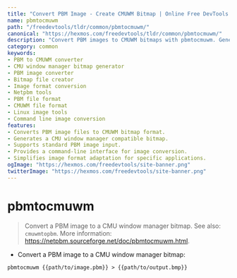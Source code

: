 ```yaml
---
title: "Convert PBM Image - Create CMUWM Bitmap | Online Free DevTools by Hexmos"
name: pbmtocmuwm
path: "/freedevtools/tldr/common/pbmtocmuwm/"
canonical: "https://hexmos.com/freedevtools/tldr/common/pbmtocmuwm/"
description: "Convert PBM images to CMUWM bitmaps with pbmtocmuwm. Generate bitmap files from PBM images easily using this command-line tool. Free online tool, no registration required."
category: common
keywords:
- PBM to CMUWM converter
- CMU window manager bitmap generator
- PBM image converter
- Bitmap file creator
- Image format conversion
- Netpbm tools
- PBM file format
- CMUWM file format
- Linux image tools
- Command line image conversion
features:
- Converts PBM image files to CMUWM bitmap format.
- Generates a CMU window manager compatible bitmap.
- Supports standard PBM image input.
- Provides a command-line interface for image conversion.
- Simplifies image format adaptation for specific applications.
ogImage: "https://hexmos.com/freedevtools/site-banner.png"
twitterImage: "https://hexmos.com/freedevtools/site-banner.png"
---
```


# pbmtocmuwm

> Convert a PBM image to a CMU window manager bitmap.
> See also: `cmuwmtopbm`.
> More information: <https://netpbm.sourceforge.net/doc/pbmtocmuwm.html>.

- Convert a PBM image to a CMU window manager bitmap:

`pbmtocmuwm {{path/to/image.pbm}} > {{path/to/output.bmp}}`
